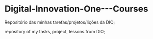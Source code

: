 # Digital-Innovation-One---Courses

Repositório das minhas tarefas/projetos/lições da DIO;

repository of my tasks, project, lessons from DIO;
